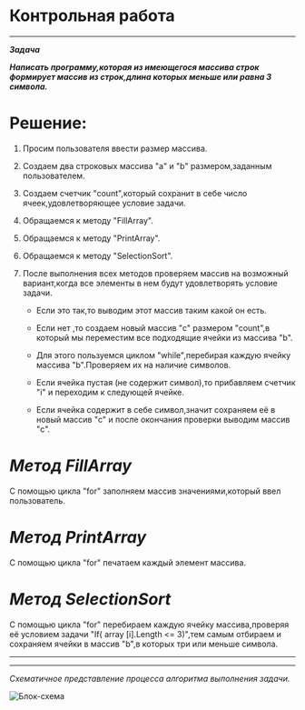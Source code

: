 # Контрольная работа

___
***Задача***

***Написать программу,которая из имеющегося массива строк формирует массив из строк,длина которых меньше или равна 3 символа.***


 # Решение:

 1. Просим пользователя ввести размер массива.

 2. Создаем два строковых массива "а" и "b" размером,заданным пользователем.

 3. Создаем счетчик "count",который сохранит в себе число ячеек,удовлетворяющее условие задачи.

 4. Обращаемся к методу "FillArray".

 5. Обращаемся к методу "PrintArray".

 6. Обращаемся к методу "SelectionSort".

 7. После выполнения всех методов проверяем массив на возможный вариант,когда все элементы в нем будут удовлетворять условие задачи.

    *  Если это так,то выводим этот массив таким какой он есть.

    *  Если  нет ,то создаем новый массив "c" размером "count",в который мы переместим все подходящие ячейки из массива "b".

    *  Для этого пользуемся циклом "while",перебирая каждую ячейку массива "b".Проверяем их на наличие символов.

    *  Если ячейка пустая (не содержит символ),то прибавляем счетчик "i" и переходим к следующей ячейке.

    *  Если ячейка содержит в себе символ,значит сохраняем её в новый массив "c" и после окончания проверки  выводим массив "c".


 *Метод FillArray*
 =

 С помощью цикла "for" заполняем массив значениями,который ввел пользователь.

 *Метод PrintArray*
 =

  С помощью цикла "for" печатаем каждый элемент массива.

  *Метод SelectionSort*
  =

   С помощью цикла "for" перебираем каждую ячейку массива,проверяя её условием задачи "If( array [i].Length <= 3)",тем самым отбираем и сохраняем ячейки в массив "b",в которых три или меньше символа.
   ___
   ___

*Схематичное представление процесса алгоритма выполнения задачи.*


![Блок-схема](Block%20diagram.jpg)